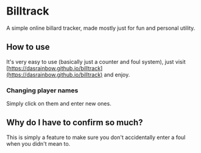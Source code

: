 # Billtrack

A simple online billard tracker, made mostly just for fun and personal utility.

## How to use

It's very easy to use (basically just a counter and foul system), just visit [https://dasrainbow.github.io/billtrack](https://dasrainbow.github.io/billtrack) and enjoy.

### Changing player names

Simply click on them and enter new ones.

## Why do I have to confirm so much?

This is simply a feature to make sure you don't accidentally enter a foul when you didn't mean to.
